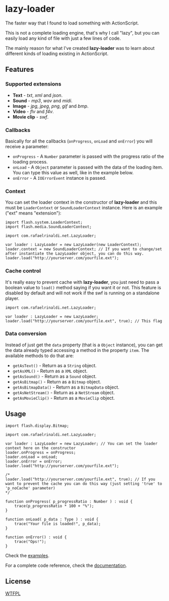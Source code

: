 [asdoc]: http://rafaelrinaldi.github.com/lazy-loader/asdoc
[license]: http://github.com/rafaelrinaldi/lazy-loader/blob/master/license.txt
[examples_folder]: http://github.com/rafaelrinaldi/lazy-loader/tree/master/examples

# lazy-loader

The faster way that I found to load something with ActionScript.

This is not a complete loading engine, that's why I call "lazy", but you can easily load any kind of file with just a few lines of code.

The mainly reason for what I've created **lazy-loader** was to learn about different kinds of loading existing in ActionScript.

## Features

### Supported extensions

- **Text** - *txt*, *xml* and *json*.
- **Sound** - *mp3*, *wav* and *midi*.
- **Image** - *jpg*, *jpeg*, *png*, *gif* and *bmp*.
- **Video** - *flv* and *f4v*.
- **Movie clip** - *swf*.

### Callbacks

Basically for all the callbacks (`onProgress`, `onLoad` and `onError`) you will receive a parameter:

- `onProgress` - A `Number` parameter is passed with the progress ratio of the loading process.
- `onLoad` - A `Object` parameter is passed with the data of the loading item. You can type this value as well, like in the example below.
- `onError` - A `IOErrorEvent` instance is passed.
	
### Context

You can set the loader context in the constructor of **lazy-loader** and this must be `LoaderContext` or `SoundLoaderContext` instance. Here is an example ("ext" means "extension"):

	import flash.system.LoaderContext;
	import flash.media.SoundLoaderContext;
	
	import com.rafaelrinaldi.net.LazyLoader;
	
	var loader : LazyLoader = new LazyLoader(new LoaderContext);
	loader.context = new SoundLoaderContext; // If you want to change/set after instantiate the LazyLoader object, you can do this way.
	loader.load("http://yourserver.com/yourfile.ext");
	
### Cache control

It's really easy to prevent cache with **lazy-loader**, you just need to pass a boolean value to `load()` method saying if you want it or not.
This feature is disabled by default and will not work if the swf is running on a standalone player.

	import com.rafaelrinaldi.net.LazyLoader;
	
	var loader : LazyLoader = new LazyLoader;
	loader.load("http://yourserver.com/yourfile.ext", true); // This flag

### Data conversion

Instead of just get the `data` property (that is a `Object` instance), you can get the data already typed accessing a method in the property `item`. The available methods to do that are:

- `getAsText()` - Return as a `String` object.
- `getAsXML()` - Return as a `XML` object.
- `getAsSound()` - Return as a `Sound` object.
- `getAsBitmap()` - Return as a `Bitmap` object.
- `getAsBitmapData()` - Return as a `BitmapData` object.
- `getAsNetStream()` - Return as a `NetStream` object.
- `getAsMovieClip()` - Return as a `MovieClip` object.

## Usage

	import flash.display.Bitmap;
	
	import com.rafaelrinaldi.net.LazyLoader;
	
	var loader : LazyLoader = new LazyLoader; // You can set the loader context here on the constructor
	loader.onProgress = onProgress;
	loader.onLoad = onLoad;
	loader.onError = onError;
	loader.load("http://yourserver.com/yourfile.ext");
	
	/*
	loader.load("http://yourserver.com/yourfile.ext", true); // If you want to prevent the cache you can do this way (just setting 'true' to 'p_noCache' parameter)
	*/

	function onProgress( p_progressRatio : Number ) : void {
		trace(p_progressRatio * 100 + "%");
	}

	function onLoad( p_data : Type ) : void {
		trace("Your file is loaded!", p_data);
	}

	function onError() : void {
		trace("Ops!");
	}

Check the [examples][examples_folder].

For a complete code reference, check the [documentation][asdoc].

## License
[WTFPL][license]